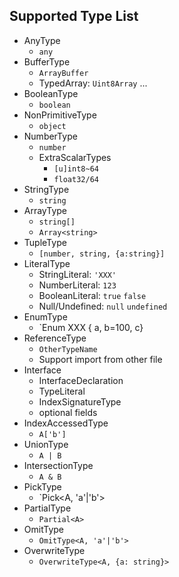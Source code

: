 Supported Type List
---

- AnyType
    - `any`
- BufferType
    - `ArrayBuffer`
    - TypedArray: `Uint8Array` ...
- BooleanType
    - `boolean`
- NonPrimitiveType
    - `object`
- NumberType
    - `number`
    - ExtraScalarTypes
        - `[u]int8~64`
        - `float32/64`
- StringType
    - `string`
- ArrayType
    - `string[]`
    - `Array<string>`
- TupleType
    - `[number, string, {a:string}]`
- LiteralType
    - StringLiteral: `'XXX'`
    - NumberLiteral: `123`
    - BooleanLiteral: `true` `false`
    - Null/Undefined: `null` `undefined`
- EnumType
    - `Enum XXX { a, b=100, c}
- ReferenceType
    - `OtherTypeName`
    - Support import from other file
- Interface
    - InterfaceDeclaration
    - TypeLiteral
    - IndexSignatureType
    - optional fields
- IndexAccessedType
    - `A['b']`
- UnionType
    - `A | B`
- IntersectionType
    - `A & B`
- PickType
    - `Pick<A, 'a'|'b'>
- PartialType
    - `Partial<A>`
- OmitType
    - `OmitType<A, 'a'|'b'>`
- OverwriteType
    - `OverwriteType<A, {a: string}>`
